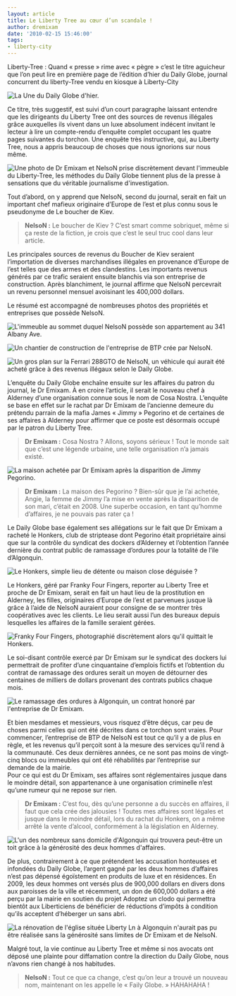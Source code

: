 ```yaml
---
layout: article
title: Le Liberty Tree au cœur d’un scandale !
author: dremixam
date: '2010-02-15 15:46:00'
tags:
- liberty-city
---
```


Liberty-Tree : Quand « presse » rime avec « pègre » c’est le titre aguicheur que l’on peut lire en première page de l’édition d’hier du Daily Globe, journal concurrent du liberty-Tree vendu en kiosque à Liberty-City

![La Une du Daily Globe d'hier.](  /content/images/2007/06/Daily-globe1.png)

Ce titre, très suggestif, est suivi d’un court paragraphe laissant entendre que les dirigeants du Liberty Tree ont des sources de revenus illégales grâce auxquelles ils vivent dans un luxe absolument indécent invitant le lecteur à lire un compte-rendu d’enquête complet occupant les quatre pages suivantes du torchon. Une enquête très instructive, qui, au Liberty Tree, nous a appris beaucoup de choses que nous ignorions sur nous même.

![Une photo de Dr Emixam et NelsoN prise discrètement devant l'immeuble du Liberty-Tree, les méthodes du Daily Globe tiennent plus de la presse à sensations que du véritable journalisme d'investigation.](  /content/images/2007/06/GTAIV-2010-02-12-11-25-26-31.jpg)

Tout d’abord, on y apprend que NelsoN, second du journal, serait en fait un important chef mafieux originaire d’Europe de l’est et plus connu sous le pseudonyme de Le boucher de Kiev.

> **NelsoN :** Le boucher de Kiev ? C’est smart comme sobriquet, même si ça reste de la fiction, je crois que c’est le seul truc cool dans leur article.

Les principales sources de revenus du Boucher de Kiev seraient l’importation de diverses marchandises illégales en provenance d’Europe de l’est telles que des armes et des clandestins. Les importants revenus générés par ce trafic seraient ensuite blanchis via son entreprise de construction. Après blanchiment, le journal affirme que NelsoN percevrait un revenu personnel mensuel avoisinant les 400,000 dollars.

Le résumé est accompagné de nombreuses photos des propriétés et entreprises que possède NelsoN.

![L'immeuble au sommet duquel NelsoN possède son appartement au 341 Albany Ave.](  /content/images/2007/06/100213144244.jpg)

![Un chantier de construction de l'entreprise de BTP crée par NelsoN.](  /content/images/2007/06/100213080447.jpg)

![Un gros plan sur la Ferrari 288GTO de NelsoN, un véhicule qui aurait été acheté grâce à des revenus illégaux selon le Daily Globe.](  /content/images/2007/06/100213080511.jpg)

L’enquête du Daily Globe enchaîne ensuite sur les affaires du patron du journal, le Dr Emixam. À en croire l’article, il serait le nouveau chef à Alderney d’une organisation connue sous le nom de Cosa Nostra. L’enquête se base en effet sur le rachat par Dr Emixam de l’ancienne demeure du prétendu parrain de la mafia James « Jimmy » Pegorino et de certaines de ses affaires à Alderney pour affirmer que ce poste est désormais occupé par le patron du Liberty Tree.

> **Dr Emixam :** Cosa Nostra ? Allons, soyons sérieux ! Tout le monde sait que c’est une légende urbaine, une telle organisation n’a jamais existé.

![La maison achetée par Dr Emixam après la disparition de Jimmy Pegorino.](  /content/images/2007/06/maison.jpg)

> **Dr Emixam :** La maison des Pegorino ? Bien-sûr que je l’ai achetée, Angie, la femme de Jimmy l’a mise en vente après la disparition de son mari, c’était en 2008. Une superbe occasion, en tant qu’homme d’affaires, je ne pouvais pas rater ça !

Le Daily Globe base également ses allégations sur le fait que Dr Emixam a racheté le Honkers, club de striptease dont Pegorino était propriétaire ainsi que sur la contrôle du syndicat des dockers d’Alderney et l’obtention l’année dernière du contrat public de ramassage d’ordures pour la totalité de l’ile d’Algonquin.

![Le Honkers, simple lieu de détente ou maison close déguisée ?](  /content/images/2007/06/honkers-dehors.jpg)

Le Honkers, géré par Franky Four Fingers, reporter au Liberty Tree et proche de Dr Emixam, serait en fait un haut lieu de la prostitution en Alderney, les filles, originaires d’Europe de l’est et parvenues jusque là grâce à l’aide de NelsoN auraient pour consigne de se montrer très coopératives avec les clients. Le lieu serait aussi l’un des bureaux depuis lesquelles les affaires de la famille seraient gérées.

![Franky Four Fingers, photographié discrètement alors qu'il quittait le Honkers.](  /content/images/2007/06/GTAIV-2010-02-14-02-08-39-17.jpg)

Le soi-disant contrôle exercé par Dr Emixam sur le syndicat des dockers lui permettrait de profiter d’une cinquantaine d’emplois fictifs et l’obtention du contrat de ramassage des ordures serait un moyen de détourner des centaines de milliers de dollars provenant des contrats publics chaque mois.

![Le ramassage des ordures à Algonquin, un contrat honoré par l'entreprise de Dr Emixam.](  /content/images/2007/06/waste-managment-biz-2.jpg)

Et bien mesdames et messieurs, vous risquez d’être déçus, car peu de choses parmi celles qui ont été décrites dans ce torchon sont vraies. Pour commencer, l’entreprise de BTP de NelsoN est tout ce qu’il y a de plus en règle, et les revenus qu’il perçoit sont à la mesure des services qu’il rend à la communauté. Ces deux dernières années, ce ne sont pas moins de vingt-cinq blocs ou immeubles qui ont été réhabilités par l’entreprise sur demande de la mairie.  
Pour ce qui est du Dr Emixam, ses affaires sont réglementaires jusque dans le moindre détail, son appartenance à une organisation criminelle n’est qu’une rumeur qui ne repose sur rien.

> **Dr Emixam :** C’est fou, dès qu’une personne a du succès en affaires, il faut que cela crée des jalousies ! Toutes mes affaires sont légales et jusque dans le moindre détail, lors du rachat du Honkers, on a même arrêté la vente d’alcool, conformément à la législation en Alderney.

![L'un des nombreux sans domicile d'Algonquin qui trouvera peut-être un toit grâce à la générosité des deux hommes d'affaires.](  /content/images/2007/06/GTAIV-2010-02-14-02-30-56-74.jpg)

De plus, contrairement à ce que prétendent les accusation honteuses et infondées du Daily Globe, l’argent gagné par les deux hommes d’affaires n’est pas dépensé égoïstement en produits de luxe et en résidences. En 2009, les deux hommes ont versés plus de 900,000 dollars en divers dons aux paroisses de la ville et récemment, un don de 600,000 dollars a été perçu par la mairie en soutien du projet Adoptez un clodo qui permettra bientôt aux Liberticiens de bénéficier de réductions d’impôts à condition qu’ils acceptent d’héberger un sans abri.

![La rénovation de l'église située Liberty Ln à Algonquin n'aurait pas pu être réalisée sans la générosité sans limites de Dr Emixam et de NelsoN.](  /content/images/2007/06/GTAIV-2010-02-14-02-29-41-38.jpg)

Malgré tout, la vie continue au Liberty Tree et même si nos avocats ont déposé une plainte pour diffamation contre la direction du Daily Globe, nous n’avons rien changé à nos habitudes.

> **NelsoN :** Tout ce que ca change, c’est qu’on leur a trouvé un nouveau nom, maintenant on les appelle le « Faily Globe. » HAHAHAHA !

<!--kg-card-end: markdown-->
